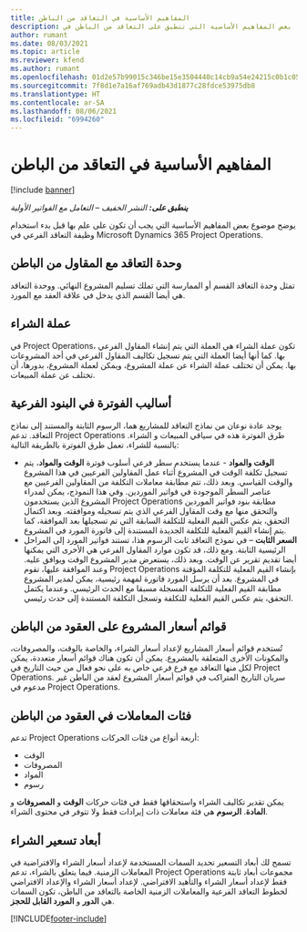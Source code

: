```yaml
---
title: المفاهيم الأساسية في التعاقد من الباطن
description: يوضح موضوع هذا بعض المفاهيم الأساسية التي تنطبق على التعاقد من الباطن في Microsoft Dynamics 365 Project Operations.
author: rumant
ms.date: 08/03/2021
ms.topic: article
ms.reviewer: kfend
ms.author: rumant
ms.openlocfilehash: 01d2e57b99015c346be15e3504440c14cb9a54e24215c0b1c052c5112f4b940a
ms.sourcegitcommit: 7f8d1e7a16af769adb43d1877c28fdce53975db8
ms.translationtype: HT
ms.contentlocale: ar-SA
ms.lasthandoff: 08/06/2021
ms.locfileid: "6994260"
---
```

# <a name="key-concepts-in-subcontracting"></a>المفاهيم الأساسية في التعاقد من الباطن

[!include [banner](../../includes/dataverse-preview.md)]

_**ينطبق على:** النشر الخفيف – التعامل مع الفواتير الأولية_

يوضح موضوع بعض المفاهيم الأساسية التي يجب أن تكون على علم بها قبل بدء استخدام وظيفة التعاقد الفرعي في Microsoft Dynamics 365 Project Operations.

## <a name="contracting-unit-on-the-subcontract"></a>وحدة التعاقد مع المقاول من الباطن

تمثل وحدة التعاقد القسم أو الممارسة التي تملك تسليم المشروع النهائي. ووحدة التعاقد هي أيضا القسم الذي يدخل في علاقة العقد مع المورد.

## <a name="purchase-currency"></a>عملة الشراء

في Project Operations، تكون عملة الشراء هي العملة التي يتم إنشاء المقاول الفرعي بها. كما أنها أيضا العملة التي يتم تسجيل تكاليف المقاول الفرعي في أحد المشروعات بها. يمكن أن تختلف عملة الشراء عن عملة المشروع، ويمكن لعملة المشروع، بدورها، أن تختلف عن عملة المبيعات.

## <a name="billing-methods-on-subcontract-lines"></a>أساليب الفوترة في البنود الفرعية

يوجد عادة نوعان من نماذج التعاقد للمشاريع هما، الرسوم الثابتة والمستند إلى نماذج التعاقد. تدعم Project Operations طرق الفوترة هذه في سياقي المبيعات و الشراء. بالنسبة للشراء، تعمل طرق الفوترة بالطريقة التالية:

- **الوقت والمواد** - عندما يستخدم سطر فرعي أسلوب فوترة **الوقت والمواد**، يتم تسجيل تكلفة الوقت في المشروع أثناء عمل المقاولين الفرعيين في هذا المشروع والوقت القياسي. وبعد ذلك، تتم مطابقة معاملات التكلفة من المقاولين الفرعيين مع عناصر السطر الموجودة في فواتير الموردين. وفي هذا النموذج، يمكن لمدراء المشروع الذين يستخدمون Project Operations مطابقة بنود فواتير الموردين والتحقق منها مع وقت المقاول الفرعي الذي يتم تسجيله وموافقته. وبعد اكتمال التحقق، يتم عكس القيم الفعلية للتكلفة السابقة التي تم تسجيلها بعد الموافقة، كما يتم إنشاء القيم الفعلية للتكلفة الجديدة المستندة إلى فاتورة المورد في المشروع.
- **السعر الثابت** – في نموذج التعاقد ثابت الرسوم هذا، تستند فواتير المورد إلى المراحل الرئيسية الثابتة. ومع ذلك، قد تكون موارد المقاول الفرعي هي الأخرى التي يمكنها أيضا تقديم تقرير عن الوقت. وبعد ذلك، يستعرض مدير المشروع الوقت ويوافق عليه. وعند الموافقة عليها، تقوم Project Operations بإنشاء القيم الفعلية للتكلفة المؤقتة في المشروع. بعد أن يرسل المورد فاتورة لمهمة رئيسية، يمكن لمدير المشروع مطابقة القيم الفعلية للتكلفة المسجلة مسبقا مع الحدث الرئيسي. وعندما يكتمل التحقق، يتم عكس القيم الفعلية للتكلفة وتسجل التكلفة المستندة إلى حدث رئيسي.

## <a name="project-price-lists-on-subcontracts"></a>قوائم أسعار المشروع على العقود من الباطن

تُستخدم قوائم أسعار المشاريع لإعداد أسعار الشراء، والخاصة بالوقت، والمصروفات، والمكونات الأخرى المتعلقة بالمشروع. يمكن أن تكون هناك قوائم أسعار متعددة، يمكن لكل منها التعاقد مع فرع فرعي خاص به على نحو فعال من حيث التاريخ في Project Operations. سريان التاريخ المتراكب في قوائم أسعار المشروع لعقد من الباطن غير مدعوم في Project Operations.

## <a name="transaction-classes-on-subcontracts"></a>فئات المعاملات في العقود من الباطن

تدعم Project Operations أربعة أنواع من فئات الحركات:

- الوقت
- المصروفات
- المواد
- رسوم

يمكن تقدير تكاليف الشراء واستحقاقها فقط في فئات حركات **الوقت** و **المصروفات** و **المادة**. **الرسوم** هي فئة معاملات ذات إيرادات فقط ولا تتوفر في محتوى الشراء.

## <a name="purchase-pricing-dimensions"></a>أبعاد تسعير الشراء

تسمح لك أبعاد التسعير تحديد السمات المستخدمة لإعداد أسعار الشراء والافتراضية في المعاملات الزمنية. فيما يتعلق بالشراء، تدعم Project Operations مجموعات أبعاد ثابتة فقط لإعداد أسعار الشراء والتأهيد الافتراضي. لإعداد أسعار الشراء والإعداد الافتراضي لخطوط التعاقد الفرعية والمعاملات الزمنية الخاصة بالتعاقد من الباطن، تكون السمات هي **الدور** و **المورد القابل للحجز**.

[!INCLUDE[footer-include](../../includes/footer-banner.md)]
